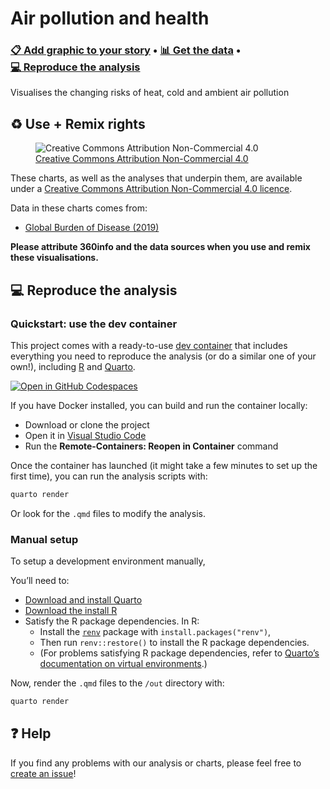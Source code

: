 
# Air pollution and health

### [📋 Add graphic to your story](https://airpollution.360visuals.org/airpollution-temperature?edshare) • [📊 Get the data](data) • [💻 Reproduce the analysis](#-reproduce-the-analysis)

Visualises the changing risks of heat, cold and ambient air pollution

## ♻️ Use + Remix rights

<figure>
<img
src="https://mirrors.creativecommons.org/presskit/buttons/80x15/png/by-nc.png"
alt="Creative Commons Attribution Non-Commercial 4.0" />
<figcaption aria-hidden="true"><a
href="https://creativecommons.org/licenses/by-nc/4.0">Creative Commons
Attribution Non-Commercial 4.0</a></figcaption>
</figure>

These charts, as well as the analyses that underpin them, are available
under a [Creative Commons Attribution Non-Commercial 4.0
licence](https://creativecommons.org/licenses/by-nc/4.0).

<!-- Do any of the data sources fall under a different licence? If so, describe the licence and which parts of the data fall under it here! if most of it does, change the above and replace LICENCE.md too -->

Data in these charts comes from:

<ul>  
<li>  
<a href="https://ghdx.healthdata.org/gbd-2019">Global Burden of Disease
(2019)</a>  
</li>  
</ul>

**Please attribute 360info and the data sources when you use and remix
these visualisations.**

## 💻 Reproduce the analysis

### Quickstart: use the dev container

This project comes with a ready-to-use [dev
container](https://code.visualstudio.com/docs/remote/containers) that
includes everything you need to reproduce the analysis (or do a similar
one of your own!), including [R](https://r-project.org) and
[Quarto](https://quarto.org).

[![Open in GitHub
Codespaces](https://github.com/codespaces/badge.svg)](https://codespaces.new/360-info/report-airpollution-health?quickstart=1)

If you have Docker installed, you can build and run the container
locally:

- Download or clone the project
- Open it in [Visual Studio Code](https://code.visualstudio.com)
- Run the **Remote-Containers: Reopen in Container** command

Once the container has launched (it might take a few minutes to set up
the first time), you can run the analysis scripts with:

``` sh
quarto render
```

Or look for the `.qmd` files to modify the analysis.

### Manual setup

To setup a development environment manually,

You’ll need to:

- [Download and install Quarto](https://quarto.org/docs/get-started)
- [Download the install R](https://www.r-project.org)
- Satisfy the R package dependencies. In R:
  - Install the [`renv`](https://rstudio.github.io/renv) package with
    `install.packages("renv")`,
  - Then run `renv::restore()` to install the R package dependencies.
  - (For problems satisfying R package dependencies, refer to [Quarto’s
    documentation on virtual
    environments](https://quarto.org/docs/projects/virtual-environments.html).)

Now, render the `.qmd` files to the `/out` directory with:

``` sh
quarto render
```

## ❓ Help

If you find any problems with our analysis or charts, please feel free
to [create an
issue](https://github.com/360-info/report-airpollution-health/issues/new)!
